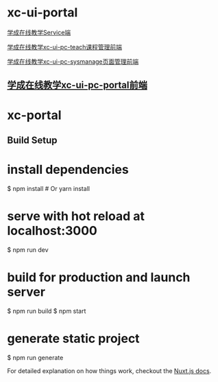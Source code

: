 # xc-ui-portal  

[学成在线教学Service端](https://github.com/181junruo/XC_service)    

[学成在线教学xc-ui-pc-teach课程管理前端](https://github.com/181junruo/xc-ui-pc-teach)  

[学成在线教学xc-ui-pc-sysmanage页面管理前端](https://github.com/181junruo/xc-ui-pc-sysmanage)  

## [学成在线教学xc-ui-pc-portal前端](https://github.com/181junruo/xc-ui-pc-portal)  

# xc-portal


## Build Setup


# install dependencies
$ npm install # Or yarn install

# serve with hot reload at localhost:3000
$ npm run dev

# build for production and launch server
$ npm run build
$ npm start

# generate static project
$ npm run generate


For detailed explanation on how things work, checkout the [Nuxt.js docs](https://github.com/nuxt/nuxt.js).

